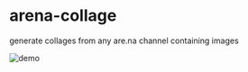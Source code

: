 # arena-collage
generate collages from any are.na channel containing images

![demo](https://github.com/weebney/arena-collage/blob/main/collagedemo.gif?raw=true)
